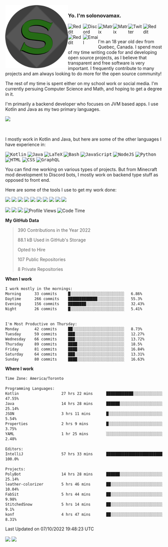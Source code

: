 <img align="left" alt="Avatar" width="200px" src="https://raw.githubusercontent.com/solonovamax/solonovamax/main/solonovamax-circle.png" />

### Yo. I'm solonovamax.

<a href="https://gitlab.com/solonovamax">
    <img align="left" alt="Reddit" width="48px" src="https://img.icons8.com/color/2x/gitlab.png">
</a>

<a href="https://discord.solonovamax.gay">
    <img align="left" alt="Discord" width="48px" src="https://img.icons8.com/color/2x/discord-logo.png">
</a>

<a href="https://matrix.to/#/@solonovamax:matrix.org?#gh-light-mode-only">
    <img align="left" alt="Matrix" width="48px" src="https://img.icons8.com/000000/material/2x/matrix-logo.png">
</a>
<a href="https://matrix.to/#/@solonovamax:matrix.org?#gh-dark-mode-only">
    <img align="left" alt="Matrix" width="48px" src="https://img.icons8.com/FFFFFF/material/2x/matrix-logo.png">
</a>

<a href="https://twitter.com/solonovamax">
    <img align="left" alt="Twitter" width="48px" src="https://img.icons8.com/color/2x/twitter.png">
</a>

<!-- <a href="https://twitch.tv/solonovamax">
    <img align="left" alt="Twitch" width="48px" src="https://img.icons8.com/color/2x/twitch.png">
</a> -->

<a href="https://reddit.com/u/solonovamax">
    <img align="left" alt="Reddit" width="48px" src="https://img.icons8.com/color/2x/reddit.png">
</a>

<a href="https://www.youtube.com/channel/UCTxCeyGu41WfEBT8mXpjHMA">
    <img align="left" alt="Reddit" width="48px" src="https://img.icons8.com/color/2x/youtube.png">
</a>

<a href="mailto:solonovamax@12oclockpoint.com">
    <img align="left" alt="Email" width="48px" src="https://img.icons8.com/fluency/2x/mail.png">
</a>

<!-- <a href="https://open.spotify.com/user/solonovamax">
    <img align="left" alt="Spotify" width="48px" src="https://img.icons8.com/color/2x/spotify.png">
</a> -->

<br/>
<br/>

I'm an 18 year old dev from Quebec, Canada.
I spend most of my time writing code for and developing open source projects, as I believe that transparent and free software is very important.
I frequently contribute to many projects and am always looking to do more for the open source community!

The rest of my time is spent either on my school work or social media. I'm currently persuing Computer Science and Math, and hoping to get a degree in it.

I'm primarily a backend developer who focuses on JVM based apps. I use Kotlin and Java as my two primary languages.


<a href="https://github.com/ryo-ma/github-profile-trophy"><img src="https://github-profile-trophy.vercel.app/?username=pierreschwang&margin-w=15&row=1"/></a> 

<br/>

I mostly work in Kotlin and Java, but here are some of the other languages I have experience in:

<kbd><img height="32" alt="Kotlin" src="https://img.icons8.com/color/1x/kotlin.png"></kbd>
<kbd><img height="32" alt="Java" src="https://img.icons8.com/color/1x/java-coffee-cup-logo.png"></kbd>
<kbd><img height="32" alt="LaTeX" src="https://img.icons8.com/color/1x/latex.png"></kbd>
<kbd><img height="32" alt="Bash" src="https://img.icons8.com/color/1x/console.png"></kbd>
<kbd><img height="32" alt="JavaScript" src="https://img.icons8.com/color/1x/javascript.png"></kbd>
<kbd><img height="32" alt="NodeJS" src="https://img.icons8.com/color/1x/nodejs.png"></kbd>
<kbd><img height="32" alt="Python" src="https://img.icons8.com/color/1x/python.png"></kbd>
<kbd><img height="32" alt="HTML" src="https://img.icons8.com/color/1x/html-5.png"></kbd>
<kbd><img height="32" alt="CSS" src="https://img.icons8.com/color/1x/css3.png"></kbd>
<kbd><img height="32" alt="GraphQL" src="https://img.icons8.com/color/1x/graphql.png"></kbd>

You can find me working on various types of projects.
But from Minecraft mod development to Discord bots, I mostly work on backend type stuff as opposed to front end.

Here are some of the tools I use to get my work done:

<kbd><img height="32" src="https://img.icons8.com/color/2x/intellij-idea.png"></kbd>
<kbd><img height="32" src="https://img.icons8.com/color/2x/linux.png"></kbd>
<kbd><img height="32" src="https://img.icons8.com/fluent/2x/console.png"></kbd>
<kbd><img height="32" src="https://img.icons8.com/color/2x/open-source.png"></kbd>
<kbd><img height="32" src="https://img.icons8.com/color/2x/git.png"></kbd>
<kbd><img height="32" src="https://img.icons8.com/color/2x/docker.png"></kbd>
<kbd><img height="32" src="https://img.icons8.com/color/2x/mongodb.png"></kbd>
<kbd><img height="32" src="https://img.icons8.com/color/2x/nginx.png"></kbd>
<a href="?#gh-light-mode-only"><kbd><img height="32" src="https://img.icons8.com/metro/2x/mysql.png"></kbd></a>
<a href="?#gh-dark-mode-only"><kbd><img height="32" src="https://img.icons8.com/FFFFFF/metro/2x/mysql.png"></kbd></a>

![](https://img.shields.io/badge/OS-Arch%20Linux-informational?style=for-the-badge&logo=Arch%20Linux&logoColor=white&color=007ec6)
![](https://img.shields.io/badge/Editor-IntelliJ%20Idea-informational?style=for-the-badge&logo=IntelliJ%20Idea&logoColor=white&color=007ec6)
![](https://img.shields.io/badge/Main%20Languages-Java%20%26%20Kotlin-informational?style=for-the-badge&logo=Java&logoColor=white&color=007ec6)
![Profile Views](https://komarev.com/ghpvc/?username=solonovamax&color=blue&style=for-the-badge)<!--START_SECTION:waka-->
![Code Time](https://img.shields.io/badge/Code%20Time-1%2C784%20hrs%208%20mins-blue?style=for-the-badge)

**My GitHub Data**

> 390 Contributions in the Year 2022
> 
> 88.1 kB Used in GitHub's Storage
> 
> Opted to Hire
> 
> 107 Public Repositories
> 
> 8 Private Repositories
> 
**When I work** 

```text
I work mostly in the mornings: 
Morning      33 commits     █░░░░░░░░░░░░░░░░░░░░░░░░   6.86% 
Daytime      266 commits    █████████████░░░░░░░░░░░░   55.3% 
Evening      156 commits    ████████░░░░░░░░░░░░░░░░░   32.43% 
Night        26 commits     █░░░░░░░░░░░░░░░░░░░░░░░░   5.41%


I'm Most Productive on Thursday: 
Monday       42 commits     ██░░░░░░░░░░░░░░░░░░░░░░░   8.73% 
Tuesday      59 commits     ███░░░░░░░░░░░░░░░░░░░░░░   12.27% 
Wednesday    66 commits     ███░░░░░░░░░░░░░░░░░░░░░░   13.72% 
Thursday     89 commits     ████░░░░░░░░░░░░░░░░░░░░░   18.5% 
Friday       81 commits     ████░░░░░░░░░░░░░░░░░░░░░   16.84% 
Saturday     64 commits     ███░░░░░░░░░░░░░░░░░░░░░░   13.31% 
Sunday       80 commits     ████░░░░░░░░░░░░░░░░░░░░░   16.63%

```


**Where I work** 

```text
Time Zone: America/Toronto

Programming Languages: 
Kotlin                   27 hrs 22 mins      ████████████░░░░░░░░░░░░░   47.55% 
Java                     14 hrs 28 mins      ██████░░░░░░░░░░░░░░░░░░░   25.14% 
JSON                     3 hrs 11 mins       █░░░░░░░░░░░░░░░░░░░░░░░░   5.54% 
Properties               2 hrs 9 mins        █░░░░░░░░░░░░░░░░░░░░░░░░   3.75% 
YAML                     1 hr 25 mins        ░░░░░░░░░░░░░░░░░░░░░░░░░   2.48%

Editors: 
IntelliJ                 57 hrs 33 mins      █████████████████████████   100.0%

Projects: 
PolyBot                  14 hrs 28 mins      ██████░░░░░░░░░░░░░░░░░░░   25.14% 
leather-colorizer        5 hrs 46 mins       ██░░░░░░░░░░░░░░░░░░░░░░░   10.04% 
FabSit                   5 hrs 44 mins       ██░░░░░░░░░░░░░░░░░░░░░░░   9.98% 
StitchedSnow             5 hrs 14 mins       ██░░░░░░░░░░░░░░░░░░░░░░░   9.1% 
konf                     4 hrs 47 mins       ██░░░░░░░░░░░░░░░░░░░░░░░   8.31%

```


 Last Updated on 07/10/2022 19:48:23 UTC
<!--END_SECTION:waka-->

<div style="white-space:nowrap;width:100%;position: relative;display: inline-block">
<img align="center" src="https://github-readme-stats.vercel.app/api?username=solonovamax&custom_title=solonovamax%27s%20Github%20Stats&langs_count=5&include_all_commits=true&count_private=true&show_icons=true&theme=github_dark"/>
<img align="center" src="https://github-readme-stats.vercel.app/api/wakatime?username=solonovamax&custom_title=solonovamax%27s%20Primary%20Languages&langs_count=10&show_icons=true&theme=github_dark"/>
</div>

